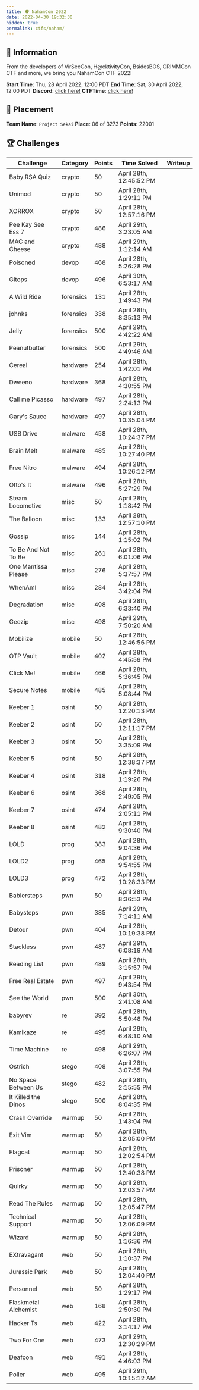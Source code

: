 ```yaml
---
title: 🕵️ NahamCon 2022
date: 2022-04-30 19:32:30
hidden: true
permalink: ctfs/naham/
---
```


## 📜 Information

From the developers of VirSecCon, H@cktivityCon, BsidesBOS, GRIMMCon CTF and more, we bring you NahamCon CTF 2022!

**Start Time**: Thu, 28 April 2022, 12:00 PDT
**End Time**: Sat, 30 April 2022, 12:00 PDT
**Discord**: [click here!](https://discord.com/invite/ucCz7uh)
**CTFTime**: [click here!](https://ctftime.org/event/1630)

## 🥇 Placement

**Team Name**: `Project Sekai`
**Place**: 06 of 3273
**Points**: 22001

## 🏆 Challenges

| Challenge            | Category  | Points | Time Solved             | Writeup |
|----------------------|-----------|--------|-------------------------|---------|
| Baby RSA Quiz        | crypto    | 50     | April 28th, 12:45:52 PM |         |
| Unimod               | crypto    | 50     | April 28th, 1:29:11 PM  |         |
| XORROX               | crypto    | 50     | April 28th, 12:57:16 PM |         |
| Pee Kay See Ess 7    | crypto    | 486    | April 29th, 3:23:05 AM  |         |
| MAC and Cheese       | crypto    | 488    | April 29th, 1:12:14 AM  |         |
| Poisoned             | devop     | 468    | April 28th, 5:26:28 PM  |         |
| Gitops               | devop     | 496    | April 30th, 6:53:17 AM  |         |
| A Wild Ride          | forensics | 131    | April 28th, 1:49:43 PM  |         |
| johnks               | forensics | 338    | April 28th, 8:35:13 PM  |         |
| Jelly                | forensics | 500    | April 29th, 4:42:22 AM  |         |
| Peanutbutter         | forensics | 500    | April 29th, 4:49:46 AM  |         |
| Cereal               | hardware  | 254    | April 28th, 1:42:01 PM  |         |
| Dweeno               | hardware  | 368    | April 28th, 4:30:55 PM  |         |
| Call me Picasso      | hardware  | 497    | April 28th, 2:24:13 PM  |         |
| Gary's Sauce         | hardware  | 497    | April 28th, 10:35:04 PM |         |
| USB Drive            | malware   | 458    | April 28th, 10:24:37 PM |         |
| Brain Melt           | malware   | 485    | April 28th, 10:27:40 PM |         |
| Free Nitro           | malware   | 494    | April 28th, 10:26:12 PM |         |
| Otto's It            | malware   | 496    | April 28th, 5:27:29 PM  |         |
| Steam Locomotive     | misc      | 50     | April 28th, 1:18:42 PM  |         |
| The Balloon          | misc      | 133    | April 28th, 12:57:10 PM |         |
| Gossip               | misc      | 144    | April 28th, 1:15:02 PM  |         |
| To Be And Not To Be  | misc      | 261    | April 28th, 6:01:06 PM  |         |
| One Mantissa Please  | misc      | 276    | April 28th, 5:37:57 PM  |         |
| WhenAmI              | misc      | 284    | April 28th, 3:42:04 PM  |         |
| Degradation          | misc      | 498    | April 28th, 6:33:40 PM  |         |
| Geezip               | misc      | 498    | April 29th, 7:50:20 AM  |         |
| Mobilize             | mobile    | 50     | April 28th, 12:46:56 PM |         |
| OTP Vault            | mobile    | 402    | April 28th, 4:45:59 PM  |         |
| Click Me!            | mobile    | 466    | April 28th, 5:36:45 PM  |         |
| Secure Notes         | mobile    | 485    | April 28th, 5:08:44 PM  |         |
| Keeber 1             | osint     | 50     | April 28th, 12:20:13 PM |         |
| Keeber 2             | osint     | 50     | April 28th, 12:11:17 PM |         |
| Keeber 3             | osint     | 50     | April 28th, 3:35:09 PM  |         |
| Keeber 5             | osint     | 50     | April 28th, 12:38:37 PM |         |
| Keeber 4             | osint     | 318    | April 28th, 1:19:26 PM  |         |
| Keeber 6             | osint     | 368    | April 28th, 2:49:05 PM  |         |
| Keeber 7             | osint     | 474    | April 28th, 2:05:11 PM  |         |
| Keeber 8             | osint     | 482    | April 28th, 9:30:40 PM  |         |
| LOLD                 | prog      | 383    | April 28th, 9:04:36 PM  |         |
| LOLD2                | prog      | 465    | April 28th, 9:54:55 PM  |         |
| LOLD3                | prog      | 472    | April 28th, 10:28:33 PM |         |
| Babiersteps          | pwn       | 50     | April 28th, 8:36:53 PM  |         |
| Babysteps            | pwn       | 385    | April 29th, 7:14:11 AM  |         |
| Detour               | pwn       | 404    | April 28th, 10:19:38 PM |         |
| Stackless            | pwn       | 487    | April 29th, 6:08:19 AM  |         |
| Reading List         | pwn       | 489    | April 28th, 3:15:57 PM  |         |
| Free Real Estate     | pwn       | 497    | April 29th, 9:43:54 PM  |         |
| See the World        | pwn       | 500    | April 30th, 2:41:08 AM  |         |
| babyrev              | re        | 392    | April 28th, 5:50:48 PM  |         |
| Kamikaze             | re        | 495    | April 29th, 6:48:10 AM  |         |
| Time Machine         | re        | 498    | April 29th, 6:26:07 PM  |         |
| Ostrich              | stego     | 408    | April 28th, 3:07:55 PM  |         |
| No Space Between Us  | stego     | 482    | April 28th, 2:15:55 PM  |         |
| It Killed the Dinos  | stego     | 500    | April 28th, 8:04:35 PM  |         |
| Crash Override       | warmup    | 50     | April 28th, 1:43:04 PM  |         |
| Exit Vim             | warmup    | 50     | April 28th, 12:05:00 PM |         |
| Flagcat              | warmup    | 50     | April 28th, 12:02:54 PM |         |
| Prisoner             | warmup    | 50     | April 28th, 12:40:38 PM |         |
| Quirky               | warmup    | 50     | April 28th, 12:03:57 PM |         |
| Read The Rules       | warmup    | 50     | April 28th, 12:05:47 PM |         |
| Technical Support    | warmup    | 50     | April 28th, 12:06:09 PM |         |
| Wizard               | warmup    | 50     | April 28th, 1:16:36 PM  |         |
| EXtravagant          | web       | 50     | April 28th, 1:10:37 PM  |         |
| Jurassic Park        | web       | 50     | April 28th, 12:04:40 PM |         |
| Personnel            | web       | 50     | April 28th, 1:29:17 PM  |         |
| Flaskmetal Alchemist | web       | 168    | April 28th, 2:50:30 PM  |         |
| Hacker Ts            | web       | 422    | April 28th, 3:14:17 PM  |         |
| Two For One          | web       | 473    | April 29th, 12:30:29 PM |         |
| Deafcon              | web       | 491    | April 28th, 4:46:03 PM  |         |
| Poller               | web       | 495    | April 29th, 10:15:12 AM |

